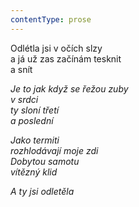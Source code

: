 ```yaml
---
contentType: prose
---
```


<section>

Odlétla jsi v očích slzy  
a já už zas začínám tesknit  
a snít

_Je to jak když se řežou zuby  
v srdci  
ty sloní třetí  
a poslední_

</section>

<section>

_Jako termiti  
rozhlodávají moje zdi  
Dobytou samotu  
vítězný klid_

</section>

<section>

_A ty jsi odletěla_

</section>
